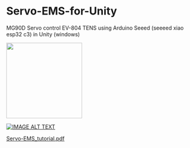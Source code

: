 # Servo-EMS-for-Unity
MG90D Servo control EV-804 TENS using Arduino Seeed (seeeed xiao esp32 c3) in Unity (windows)

 <img src="https://github.com/user-attachments/assets/27877cf0-4642-4662-9881-ba8dc2d2f8ae" width="200" />
 
 [![IMAGE ALT TEXT](http://img.youtube.com/vi/FLd_XvDApw8/0.jpg)](https://youtu.be/FLd_XvDApw8)
 
[Servo-EMS_tutorial.pdf](https://github.com/user-attachments/files/17503387/Servo-EMS_tutorial.pdf)
